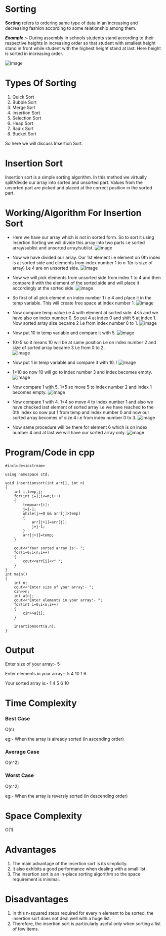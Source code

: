 # Sorting
**Sorting** refers to ordering same type of data in an increasing and decreasing fashion according to some relationship among them.

***Example :-*** During assembly in schools students stand according to their respective heights in increasing order so that student with smallest height stand in front while student with the highest height stand at last. Here height is sorted in increasing order. 

![image](https://user-images.githubusercontent.com/71928146/137345394-5fd6269c-ec5c-4e02-897a-4787856add25.png)

# Types Of Sorting
1) Quick Sort
2) Bubble Sort
3) Merge Sort
4) Insertion Sort
5) Selection Sort
6) Heap Sort
7) Radix Sort
8) Bucket Sort

So here we will discuss Insertion Sort.

# Insertion Sort
Insertion sort is a simple sorting algorithm. In this method we virtually split/divide our array into sorted and unsorted part. Values from the unsorted part are picked and placed at the correct position in the sorted part.

# Working/Algorithm For Insertion Sort

* Here we have our array which is not in sorted form. So to sort it using Insertion Sorting we will divide this array into two parts i.e sorted array/sublist and unsorted array/sublist.
![image](https://user-images.githubusercontent.com/71928146/139432056-fd231264-e482-4ed6-902b-5db54401e800.png)

* Now we have divided our array. Our 1st element i.e element on 0th index is at sorted side and elements from index number 1 to n-1(n is size of array) i.e 4 are on unsorted side.
![image](https://user-images.githubusercontent.com/71928146/139432225-15a95a5d-94c2-4b5e-9acb-a35dc3efc658.png)

* Now we will pick elements from unsorted side from index 1 to 4 and then compare it with the element of the sorted side and will place it accordingly at the sorted side.
![image](https://user-images.githubusercontent.com/71928146/139432650-ca509750-5cf1-4f00-ab3b-0f3a7ed39435.png)

* So first of all pick element on index number 1 i.e 4 and place it in the temp variable. This will create free space at index number 1.
![image](https://user-images.githubusercontent.com/71928146/139432777-fb59cc35-d53c-49d1-b744-640a32153d75.png)

* Now compare temp value i.e 4 with element at sorted side. 4<5 and we have also on index number 0. So put 4 at index 0 and shift 5 at index 1. Now sorted array size became 2 i.e from index number 0 to 1. 
![image](https://user-images.githubusercontent.com/71928146/139432933-218d9250-b2de-4d73-9ba4-994cd9171bea.png)

* Now put 10 in temp variable and compare it with 5.
![image](https://user-images.githubusercontent.com/71928146/139433167-1c3b17a2-4545-4f42-bdd3-3002894aa44f.png)

* 10>5 so it means 10 will be at same position i.e on index number 2 and size of sorted array became 3 i.e from 0 to 2.  
![image](https://user-images.githubusercontent.com/71928146/139433413-ba3229c5-4691-4dfa-9d83-3d3c3e9b5c73.png)

* Now put 1 in temp variable and compare it with 10. !
![image](https://user-images.githubusercontent.com/71928146/139433680-eb178229-6220-458c-b10a-cf822da17ca5.png)

* 1<10 so now 10 will go to index number 3 and index becomes empty.
![image](https://user-images.githubusercontent.com/71928146/139433776-b0d68ad1-9494-4128-b1c3-871151b9f9d3.png)

* Now compare 1 with 5. 1<5 so move 5 to index number 2 and index 1 becomes empty.
![image](https://user-images.githubusercontent.com/71928146/139433874-f8f67e45-1e48-4f3d-b8f5-d353d094fa4a.png)

* Now compare 1 with 4. 1<4 so move 4 to index number 1 and also we have checked last element of sorted array i.e we have reached to the 0th index so now put 1 from temp and index number 0 and now our sorted array becomes of size 4 i.e from index number 0 to 3.
![image](https://user-images.githubusercontent.com/71928146/139434085-75c73a17-c91a-4bda-ac98-468654b993bb.png)

* Now same procedure will be there for element 6 which is on index number 4 and at last we will have our sorted array only.
![image](https://user-images.githubusercontent.com/71928146/139434306-85492bf1-7391-4d51-bb5c-af85ba5d0e56.png)

# Program/Code in cpp
~~~
#include<iostream>

using namespace std;

void insertionsort(int arr[], int n)
{
    int i,temp,j;
    for(int i=1;i<=n;i++)
    {
        temp=arr[i];
        j=i-1;
        while(j>=0 && arr[j]>temp)
        {
            arr[j+1]=arr[j];
            j=j-1;
        }
        arr[j+1]=temp;
    }

    cout<<"Your sorted array is:- ";
    for(i=0;i<n;i++)
    {
        cout<<arr[i]<<" ";
    }
}
int main()
{
    int n;
    cout<<"Enter size of your array:- ";
    cin>>n;
    int a[n];
    cout<<"Enter elements in your array:- ";
    for(int i=0;i<n;i++)
    {
        cin>>a[i];
    }

    insertionsort(a,n);
}
~~~

# Output

Enter size of your array:- 5

Enter elements in your array:- 5 4 10 1 6

Your sorted array is:- 1 4 5 6 10

# Time Complexity
   ### Best Case
   O(n)
   
   eg:- When the array is already sorted (in ascending order)
   ### Average Case
   O(n^2)
   ### Worst Case
   O(n^2)
   
   eg:- When the array is reversly sorted (in descending order)
  
# Space Complexity
O(1)

# Advantages
1) The main advantage of the insertion sort is its simplicity. 
2) It also exhibits a good performance when dealing with a small list.
3) The insertion sort is an in-place sorting algorithm so the space requirement is minimal.

# Disadvantages
1) In this n-squared steps required for every n element to be sorted, the insertion sort does not deal well with a huge list. 
2) Therefore, the insertion sort is particularly useful only when sorting a list of few items.
